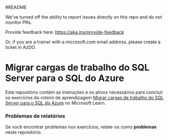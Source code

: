 #README

We've turned off the ability to report issues directly on this repo and do not monitor PRs.

Provide feedback here: https://aka.ms/provide-feedback

Or, if you are a trainer with a microsoft.com email address, please create a ticket in AzDO.

# Migrar cargas de trabalho do SQL Server para o SQL do Azure

Este repositório contém as instruções e os ativos necessários para concluir os exercícios do roteiro de aprendizagem [Migrar cargas de trabalho do SQL Server para o SQL do Azure](https://learn.microsoft.com/training/paths/migrate-sql-workloads-azure/) no Microsoft Learn.

### Problemas de relatórios

Se você encontrar problemas nos exercícios, relate-os como **problemas** neste repositório.
